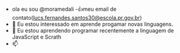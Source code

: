 - ola eu sou @moramedali
-:+1:meu email de contato(lucs.fernandes.santos30@escola.pr.gov.br)
- &#129396;&#65039; Eu estou interessado em aprende progamar novas linguagens.
- &#129397;&#65039; Eu estou aprendendo programar recentemente a linguagem de JavaScript e Scrath
- 📫 



